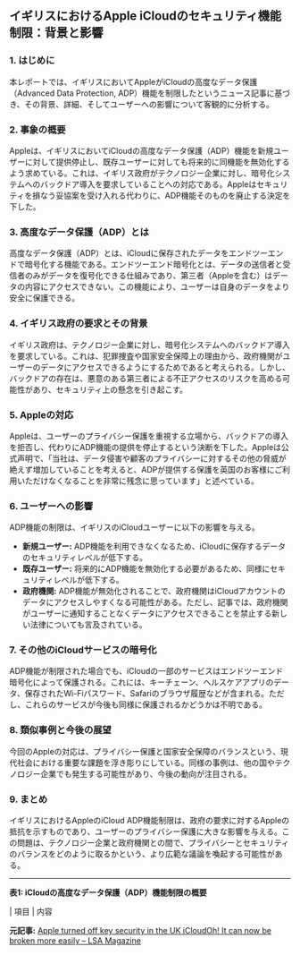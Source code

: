 ## イギリスにおけるApple iCloudのセキュリティ機能制限：背景と影響

### 1. はじめに

本レポートでは、イギリスにおいてAppleがiCloudの高度なデータ保護（Advanced Data Protection, ADP）機能を制限したというニュース記事に基づき、その背景、詳細、そしてユーザーへの影響について客観的に分析する。

### 2. 事象の概要

Appleは、イギリスにおいてiCloudの高度なデータ保護（ADP）機能を新規ユーザーに対して提供停止し、既存ユーザーに対しても将来的に同機能を無効化するよう求めている。これは、イギリス政府がテクノロジー企業に対し、暗号化システムへのバックドア導入を要求していることへの対応である。Appleはセキュリティを損なう妥協案を受け入れる代わりに、ADP機能そのものを廃止する決定を下した。

### 3. 高度なデータ保護（ADP）とは

高度なデータ保護（ADP）とは、iCloudに保存されたデータをエンドツーエンドで暗号化する機能である。エンドツーエンド暗号化とは、データの送信者と受信者のみがデータを復号化できる仕組みであり、第三者（Appleを含む）はデータの内容にアクセスできない。この機能により、ユーザーは自身のデータをより安全に保護できる。

### 4. イギリス政府の要求とその背景

イギリス政府は、テクノロジー企業に対し、暗号化システムへのバックドア導入を要求している。これは、犯罪捜査や国家安全保障上の理由から、政府機関がユーザーのデータにアクセスできるようにするためであると考えられる。しかし、バックドアの存在は、悪意のある第三者による不正アクセスのリスクを高める可能性があり、セキュリティ上の懸念を引き起こす。

### 5. Appleの対応

Appleは、ユーザーのプライバシー保護を重視する立場から、バックドアの導入を拒否し、代わりにADP機能の提供を停止するという決断を下した。Appleは公式声明で、「当社は、データ侵害や顧客のプライバシーに対するその他の脅威が絶えず増加していることを考えると、ADPが提供する保護を英国のお客様にご利用いただけなくなることを非常に残念に思っています」と述べている。

### 6. ユーザーへの影響

ADP機能の制限は、イギリスのiCloudユーザーに以下の影響を与える。

* **新規ユーザー:** ADP機能を利用できなくなるため、iCloudに保存するデータのセキュリティレベルが低下する。
* **既存ユーザー:** 将来的にADP機能を無効化する必要があるため、同様にセキュリティレベルが低下する。
* **政府機関:** ADP機能が無効化されることで、政府機関はiCloudアカウントのデータにアクセスしやすくなる可能性がある。ただし、記事では、政府機関がユーザーに通知することなくデータにアクセスできることを禁止する新しい法律についても言及されている。

### 7. その他のiCloudサービスの暗号化

ADP機能が制限された場合でも、iCloudの一部のサービスはエンドツーエンド暗号化によって保護される。これには、キーチェーン、ヘルスケアアプリのデータ、保存されたWi-Fiパスワード、Safariのブラウザ履歴などが含まれる。ただし、これらのサービスが今後も同様に保護されるかどうかは不明である。

### 8. 類似事例と今後の展望

今回のAppleの対応は、プライバシー保護と国家安全保障のバランスという、現代社会における重要な課題を浮き彫りにしている。同様の事例は、他の国やテクノロジー企業でも発生する可能性があり、今後の動向が注目される。

### 9. まとめ

イギリスにおけるAppleのiCloud ADP機能制限は、政府の要求に対するAppleの抵抗を示すものであり、ユーザーのプライバシー保護に大きな影響を与える。この問題は、テクノロジー企業と政府機関との間で、プライバシーとセキュリティのバランスをどのように取るかという、より広範な議論を喚起する可能性がある。

---

**表1: iCloudの高度なデータ保護（ADP）機能制限の概要**

| 項目 | 内容 

**元記事:** [Apple turned off key security in the UK iCloudOh! It can now be broken more easily – LSA Magazine](https://www.letemsvetemapplem.eu/en/2025/02/21/apple-vypnul-ve-velke-britanii-klicove-zabezpeceni-icloudu-ten-tak-lze-nyni-snaz-prolomit/)